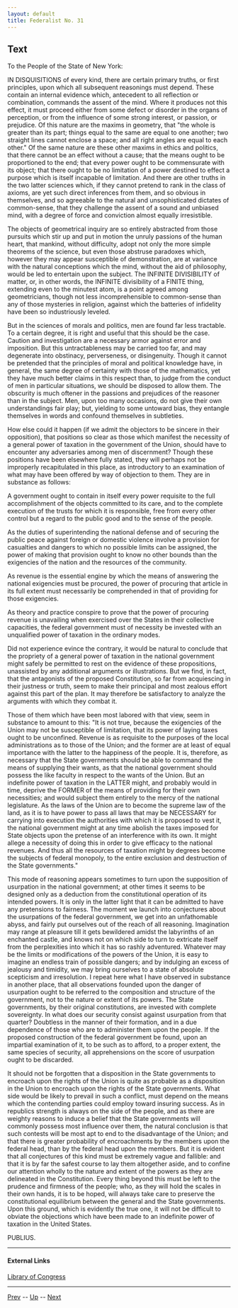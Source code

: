 ```yaml
---
layout: default
title: Federalist No. 31
---
```


## Text

To the People of the State of New York:

IN DISQUISITIONS of every kind, there are certain primary truths, or first principles, upon which all subsequent reasonings must depend. These contain an internal evidence which, antecedent to all reflection or combination, commands the assent of the mind. Where it produces not this effect, it must proceed either from some defect or disorder in the organs of perception, or from the influence of some strong interest, or passion, or prejudice. Of this nature are the maxims in geometry, that "the whole is greater than its part; things equal to the same are equal to one another; two straight lines cannot enclose a space; and all right angles are equal to each other." Of the same nature are these other maxims in ethics and politics, that there cannot be an effect without a cause; that the means ought to be proportioned to the end; that every power ought to be commensurate with its object; that there ought to be no limitation of a power destined to effect a purpose which is itself incapable of limitation. And there are other truths in the two latter sciences which, if they cannot pretend to rank in the class of axioms, are yet such direct inferences from them, and so obvious in themselves, and so agreeable to the natural and unsophisticated dictates of common-sense, that they challenge the assent of a sound and unbiased mind, with a degree of force and conviction almost equally irresistible.

The objects of geometrical inquiry are so entirely abstracted from those pursuits which stir up and put in motion the unruly passions of the human heart, that mankind, without difficulty, adopt not only the more simple theorems of the science, but even those abstruse paradoxes which, however they may appear susceptible of demonstration, are at variance with the natural conceptions which the mind, without the aid of philosophy, would be led to entertain upon the subject. The INFINITE DIVISIBILITY of matter, or, in other words, the INFINITE divisibility of a FINITE thing, extending even to the minutest atom, is a point agreed among geometricians, though not less incomprehensible to common-sense than any of those mysteries in religion, against which the batteries of infidelity have been so industriously leveled.

But in the sciences of morals and politics, men are found far less tractable. To a certain degree, it is right and useful that this should be the case. Caution and investigation are a necessary armor against error and imposition. But this untractableness may be carried too far, and may degenerate into obstinacy, perverseness, or disingenuity. Though it cannot be pretended that the principles of moral and political knowledge have, in general, the same degree of certainty with those of the mathematics, yet they have much better claims in this respect than, to judge from the conduct of men in particular situations, we should be disposed to allow them. The obscurity is much oftener in the passions and prejudices of the reasoner than in the subject. Men, upon too many occasions, do not give their own understandings fair play; but, yielding to some untoward bias, they entangle themselves in words and confound themselves in subtleties.

How else could it happen (if we admit the objectors to be sincere in their opposition), that positions so clear as those which manifest the necessity of a general power of taxation in the government of the Union, should have to encounter any adversaries among men of discernment? Though these positions have been elsewhere fully stated, they will perhaps not be improperly recapitulated in this place, as introductory to an examination of what may have been offered by way of objection to them. They are in substance as follows:

A government ought to contain in itself every power requisite to the full accomplishment of the objects committed to its care, and to the complete execution of the trusts for which it is responsible, free from every other control but a regard to the public good and to the sense of the people.

As the duties of superintending the national defense and of securing the public peace against foreign or domestic violence involve a provision for casualties and dangers to which no possible limits can be assigned, the power of making that provision ought to know no other bounds than the exigencies of the nation and the resources of the community.

As revenue is the essential engine by which the means of answering the national exigencies must be procured, the power of procuring that article in its full extent must necessarily be comprehended in that of providing for those exigencies.

As theory and practice conspire to prove that the power of procuring revenue is unavailing when exercised over the States in their collective capacities, the federal government must of necessity be invested with an unqualified power of taxation in the ordinary modes.

Did not experience evince the contrary, it would be natural to conclude that the propriety of a general power of taxation in the national government might safely be permitted to rest on the evidence of these propositions, unassisted by any additional arguments or illustrations. But we find, in fact, that the antagonists of the proposed Constitution, so far from acquiescing in their justness or truth, seem to make their principal and most zealous effort against this part of the plan. It may therefore be satisfactory to analyze the arguments with which they combat it.

Those of them which have been most labored with that view, seem in substance to amount to this: "It is not true, because the exigencies of the Union may not be susceptible of limitation, that its power of laying taxes ought to be unconfined. Revenue is as requisite to the purposes of the local administrations as to those of the Union; and the former are at least of equal importance with the latter to the happiness of the people. It is, therefore, as necessary that the State governments should be able to command the means of supplying their wants, as that the national government should possess the like faculty in respect to the wants of the Union. But an indefinite power of taxation in the LATTER might, and probably would in time, deprive the FORMER of the means of providing for their own necessities; and would subject them entirely to the mercy of the national legislature. As the laws of the Union are to become the supreme law of the land, as it is to have power to pass all laws that may be NECESSARY for carrying into execution the authorities with which it is proposed to vest it, the national government might at any time abolish the taxes imposed for State objects upon the pretense of an interference with its own. It might allege a necessity of doing this in order to give efficacy to the national revenues. And thus all the resources of taxation might by degrees become the subjects of federal monopoly, to the entire exclusion and destruction of the State governments."

This mode of reasoning appears sometimes to turn upon the supposition of usurpation in the national government; at other times it seems to be designed only as a deduction from the constitutional operation of its intended powers. It is only in the latter light that it can be admitted to have any pretensions to fairness. The moment we launch into conjectures about the usurpations of the federal government, we get into an unfathomable abyss, and fairly put ourselves out of the reach of all reasoning. Imagination may range at pleasure till it gets bewildered amidst the labyrinths of an enchanted castle, and knows not on which side to turn to extricate itself from the perplexities into which it has so rashly adventured. Whatever may be the limits or modifications of the powers of the Union, it is easy to imagine an endless train of possible dangers; and by indulging an excess of jealousy and timidity, we may bring ourselves to a state of absolute scepticism and irresolution. I repeat here what I have observed in substance in another place, that all observations founded upon the danger of usurpation ought to be referred to the composition and structure of the government, not to the nature or extent of its powers. The State governments, by their original constitutions, are invested with complete sovereignty. In what does our security consist against usurpation from that quarter? Doubtless in the manner of their formation, and in a due dependence of those who are to administer them upon the people. If the proposed construction of the federal government be found, upon an impartial examination of it, to be such as to afford, to a proper extent, the same species of security, all apprehensions on the score of usurpation ought to be discarded.

It should not be forgotten that a disposition in the State governments to encroach upon the rights of the Union is quite as probable as a disposition in the Union to encroach upon the rights of the State governments. What side would be likely to prevail in such a conflict, must depend on the means which the contending parties could employ toward insuring success. As in republics strength is always on the side of the people, and as there are weighty reasons to induce a belief that the State governments will commonly possess most influence over them, the natural conclusion is that such contests will be most apt to end to the disadvantage of the Union; and that there is greater probability of encroachments by the members upon the federal head, than by the federal head upon the members. But it is evident that all conjectures of this kind must be extremely vague and fallible: and that it is by far the safest course to lay them altogether aside, and to confine our attention wholly to the nature and extent of the powers as they are delineated in the Constitution. Every thing beyond this must be left to the prudence and firmness of the people; who, as they will hold the scales in their own hands, it is to be hoped, will always take care to preserve the constitutional equilibrium between the general and the State governments. Upon this ground, which is evidently the true one, it will not be difficult to obviate the objections which have been made to an indefinite power of taxation in the United States.

PUBLIUS.

---
#### External Links
[Library of Congress]()

---

[Prev](30.md) -- [Up](README.md) -- [Next](32.md)

